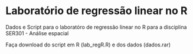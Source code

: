 # Laboratório de regressão linear no R
Dados e Script para o laboratóro de regressão linear no R para a disciplina SER301 - Análise espacial

Faça download do script em R (lab_regR.R) e dos dados (dados.rar)
